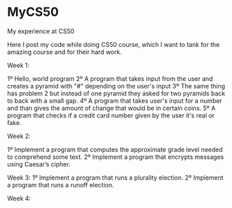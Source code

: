 # MyCS50
My experience at CS50

Here I post my code while doing CS50 course, which I want to tank for the amazing course and for their hard work.

Week 1:

 1º Hello, world program
 2º A program that takes input from the user and creates a pyramid with "#" depending on the user's input
 3º The same thing has problem 2 but instead of one pyramid they asked for two pyramids back to back with a small gap.
 4º A program that takes user's input for a number and than gives the amount of change that would be in certain coins.
 5º A program that checks if a credit card number given by the user it's real or fake.

Week 2:
 
 1º Implement a program that computes the approximate grade level needed to comprehend some text.
 2º Implement a program that encrypts messages using Caesar’s cipher.

Week 3:
 1º Implement a program that runs a plurality election.
 2º Implement a program that runs a runoff election.
 
Week 4:
